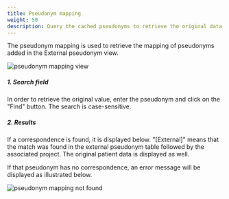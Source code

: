 ```yaml
---
title: Pseudonym mapping
weight: 50
description: Query the cached pseudonyms to retrieve the original data
---
```


The pseudonym mapping is used to retrieve the mapping of pseudonyms added in the External pseudonym view.

![pseudonym mapping view](/userguide/pseudonym_mapping_main.png)

##### 1. Search field

In order to retrieve the original value, enter the pseudonym and click on the "Find" button. The search is case-sensitive.

##### 2. Results

If a correspondence is found, it is displayed below. "[External]" means that the match was found in the external pseudonym table followed by the associated project. The original patient data is displayed as well.

If that pseudonym has no correspondence, an error message will be displayed as illustrated below.

![pseudonym mapping not found](/userguide/pseudonym_mapping_not_found.png)
